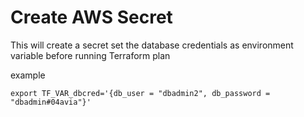 # Create AWS Secret

This will create a secret
set the database credentials as environment variable before running Terraform plan

example

    export TF_VAR_dbcred='{db_user = "dbadmin2", db_password = "dbadmin#04avia"}'
